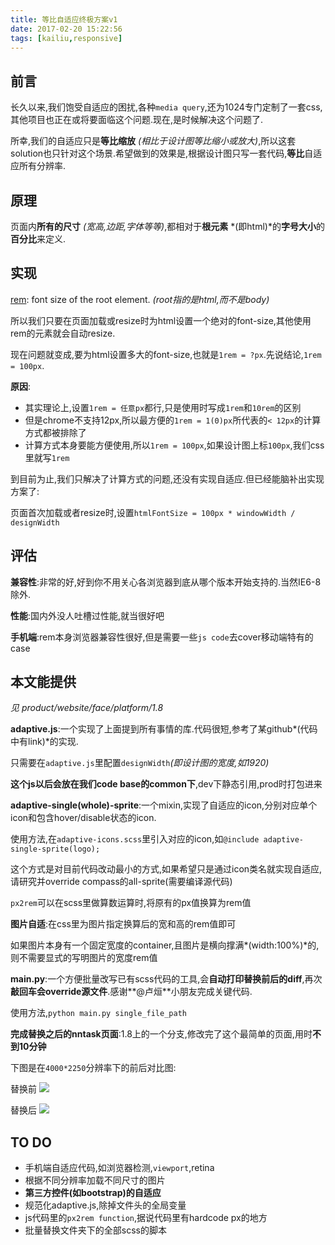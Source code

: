 ```yaml
---
title: 等比自适应终极方案v1
date: 2017-02-20 15:22:56
tags: [kailiu,responsive]
---
```


## 前言

长久以来,我们饱受自适应的困扰,各种`media query`,还为1024专门定制了一套css,其他项目也正在或将要面临这个问题.现在,是时候解决这个问题了.

所幸,我们的自适应只是**等比缩放** *(相比于设计图等比缩小或放大)*,所以这套solution也只针对这个场景.希望做到的效果是,根据设计图只写一套代码,**等比**自适应所有分辨率.

## 原理
页面内**所有的尺寸** *(宽高,边距,字体等等)*,都相对于**根元素** *(即html)*的**字号大小**的**百分比**来定义.
## 实现
[rem](https://www.google.com.hk/url?sa=t&rct=j&q=&esrc=s&source=web&cd=1&cad=rja&uact=8&ved=0ahUKEwia6Pjix57SAhXEpJQKHX3BCYIQFggaMAA&url=https%3A%2F%2Fwww.sitepoint.com%2Funderstanding-and-using-rem-units-in-css%2F&usg=AFQjCNHuplTPUCeK3FClBflSfBC4RP_YGA&sig2=lf8fQs3vOS4RkzzSpoQ_Xw): font size of the root element. *(root指的是html,而不是body)*

所以我们只要在页面加载或resize时为html设置一个绝对的font-size,其他使用rem的元素就会自动resize.

现在问题就变成,要为html设置多大的font-size,也就是`1rem = ?px`.先说结论,`1rem = 100px`.

**原因**:

- 其实理论上,设置`1rem = 任意px`都行,只是使用时写成`1rem`和`10rem`的区别
- 但是chrome不支持12px,所以最方便的`1rem = 1(0)px`所代表的`< 12px`的计算方式都被排除了
- 计算方式本身要能方便使用,所以`1rem = 100px`,如果设计图上标`100px`,我们css里就写`1rem`

到目前为止,我们只解决了计算方式的问题,还没有实现自适应.但已经能脑补出实现方案了:

页面首次加载或者resize时,设置`htmlFontSize = 100px * windowWidth / designWidth`

## 评估
**兼容性**:非常的好,好到你不用关心各浏览器到底从哪个版本开始支持的.当然IE6-8除外.

**性能**:国内外没人吐槽过性能,就当很好吧

**手机端**:rem本身浏览器兼容性很好,但是需要一些`js code`去cover移动端特有的case

## 本文能提供

*见 product/website/face/platform/1.8*

**adaptive.js**:一个实现了上面提到所有事情的库.代码很短,参考了某github*(代码中有link)*的实现.

只需要在`adaptive.js`里配置`designWidth`*(即设计图的宽度,如1920)*

**这个js以后会放在我们code base的common下**,dev下静态引用,prod时打包进来

**adaptive-single(whole)-sprite**:一个mixin,实现了自适应的icon,分别对应单个icon和包含hover/disable状态的icon.

使用方法,在`adaptive-icons.scss`里引入对应的icon,如`@include adaptive-single-sprite(logo);`

这个方式是对目前代码改动最小的方式,如果希望只是通过icon类名就实现自适应,请研究并override compass的all-sprite(需要编译源代码)

`px2rem`可以在scss里做算数运算时,将原有的px值换算为rem值

**图片自适**:在css里为图片指定换算后的宽和高的rem值即可

如果图片本身有一个固定宽度的container,且图片是横向撑满*(width:100%)*的,则不需要显式的写明图片的宽度rem值

**main.py**:一个方便批量改写已有scss代码的工具,会**自动打印替换前后的diff**,再次**敲回车会override源文件**.感谢**@卢烜**小朋友完成关键代码.

使用方法,`python main.py single_file_path`

**完成替换之后的nntask页面**:1.8上的一个分支,修改完了这个最简单的页面,用时**不到10分钟**

下图是在`4000*2250`分辨率下的前后对比图:

替换前
![](http://ohpf8h425.bkt.clouddn.com/responsive1.png)

替换后
![](http://ohpf8h425.bkt.clouddn.com/responsive2.png)

## TO DO
- 手机端自适应代码,如浏览器检测,`viewport`,retina
- 根据不同分辨率加载不同尺寸的图片
- **第三方控件(如bootstrap)的自适应**
- 规范化adaptive.js,除掉文件头的全局变量
- js代码里的`px2rem function`,据说代码里有hardcode px的地方
- 批量替换文件夹下的全部scss的脚本
